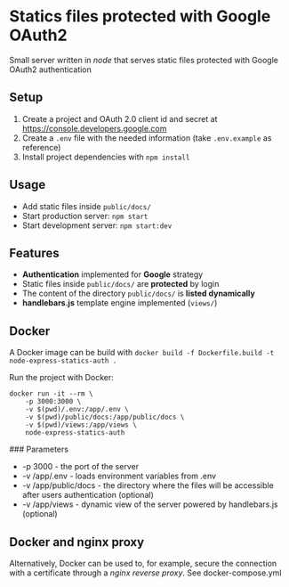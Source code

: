 # Statics files protected with Google OAuth2

Small server written in _node_ that serves static files protected with Google OAuth2 authentication

## Setup

1. Create a project and OAuth 2.0 client id and secret at https://console.developers.google.com
1. Create a `.env` file with the needed information (take `.env.example` as reference)
1. Install project dependencies with `npm install`

## Usage

- Add static files inside `public/docs/`
- Start production server: `npm start`
- Start development server: `npm start:dev`

## Features

- **Authentication** implemented for **Google** strategy
- Static files inside `public/docs/` are **protected** by login
- The content of the directory `public/docs/` is **listed dynamically**
- **handlebars.js** template engine implemented (`views/`)

## Docker

A Docker image can be build with `docker build -f Dockerfile.build -t node-express-statics-auth .`

Run the project with Docker:

```
docker run -it --rm \
    -p 3000:3000 \
    -v $(pwd)/.env:/app/.env \
    -v $(pwd)/public/docs:/app/public/docs \
    -v $(pwd)/views:/app/views \
    node-express-statics-auth
```

### Parameters

- -p 3000 - the port of the server
- -v /app/.env - loads environment variables from .env
- -v /app/public/docs - the directory where the files will be accessible after users authentication (optional)
- -v /app/views - dynamic view of the server powered by handlebars.js (optional)

## Docker and nginx proxy

Alternatively, Docker can be used to, for example, secure the connection with a certificate through a _nginx reverse proxy_. See docker-compose.yml
